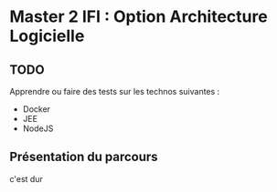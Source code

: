 # Master 2 IFI : Option Architecture Logicielle

## TODO

Apprendre ou faire des tests sur les technos suivantes :

* Docker
* JEE
* NodeJS

## Présentation du parcours

c'est dur